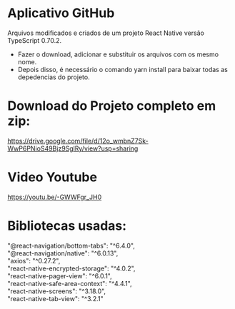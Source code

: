 # Aplicativo GitHub
Arquivos modificados e criados de um projeto React Native versão TypeScript 0.70.2.<br /> 
- Fazer o download, adicionar e substituir os arquivos com os mesmo nome.<br /> 
- Depois disso, é necessário o comando yarn install para baixar todas as depedencias do projeto.<br /> 

# Download do Projeto completo em zip:<br /> 
https://drive.google.com/file/d/12o_wmbnZ7Sk-WwP6PNioS49Bjz9SglRy/view?usp=sharing<br /> 

# Video Youtube 
https://youtu.be/-GWWFgr_JH0

# Bibliotecas usadas:<br /> 
 "@react-navigation/bottom-tabs": "^6.4.0",<br /> 
 "@react-navigation/native": "^6.0.13",<br /> 
 "axios": "^0.27.2",<br /> 
 "react-native-encrypted-storage": "^4.0.2",<br /> 
 "react-native-pager-view": "^6.0.1",<br /> 
 "react-native-safe-area-context": "^4.4.1",<br /> 
 "react-native-screens": "^3.18.0",<br /> 
 "react-native-tab-view": "^3.2.1"<br /> 
